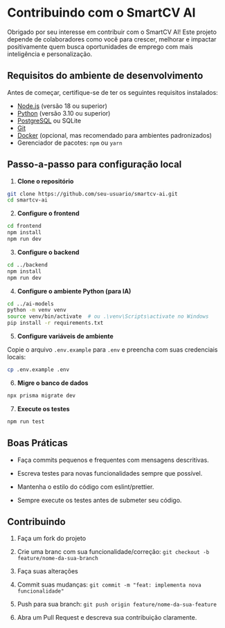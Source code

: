 # Contribuindo com o SmartCV AI

Obrigado por seu interesse em contribuir com o SmartCV AI! Este projeto depende de colaboradores como você para crescer, melhorar e impactar positivamente quem busca oportunidades de emprego com mais inteligência e personalização.

## Requisitos do ambiente de desenvolvimento

Antes de começar, certifique-se de ter os seguintes requisitos instalados:

- [Node.js](https://nodejs.org) (versão 18 ou superior)
- [Python](https://www.python.org/) (versão 3.10 ou superior)
- [PostgreSQL](https://www.postgresql.org/) ou SQLite
- [Git](https://git-scm.com/)
- [Docker](https://www.docker.com/) (opcional, mas recomendado para ambientes padronizados)
- Gerenciador de pacotes: `npm` ou `yarn`

## Passo-a-passo para configuração local

1. **Clone o repositório**

```bash
git clone https://github.com/seu-usuario/smartcv-ai.git
cd smartcv-ai
```

2. **Configure o frontend**

```bash
cd frontend
npm install
npm run dev
```

3. **Configure o backend**

```bash
cd ../backend
npm install
npm run dev
```

4. **Configure o ambiente Python (para IA)**

```bash
cd ../ai-models
python -m venv venv
source venv/bin/activate  # ou .\venv\Scripts\activate no Windows
pip install -r requirements.txt
```

5. **Configure variáveis de ambiente**

Copie o arquivo `.env.example` para `.env` e preencha com suas credenciais locais:

```bash
cp .env.example .env
```

6. **Migre o banco de dados**

```bash
npx prisma migrate dev
```

7. **Execute os testes**

```bash
npm run test
```

## Boas Práticas

- Faça commits pequenos e frequentes com mensagens descritivas.

- Escreva testes para novas funcionalidades sempre que possível.

- Mantenha o estilo do código com eslint/prettier.

- Sempre execute os testes antes de submeter seu código.

## Contribuindo

1. Faça um fork do projeto

2. Crie uma branc com sua funcionalidade/correção:
    `git checkout -b feature/nome-da-sua-branch`

3. Faça suas alterações

4. Commit suas mudanças:
    `git commit -m "feat: implementa nova funcionalidade"`

5. Push para sua branch:
    `git push origin feature/nome-da-sua-feature`

6. Abra um Pull Request e descreva sua contribuição claramente.